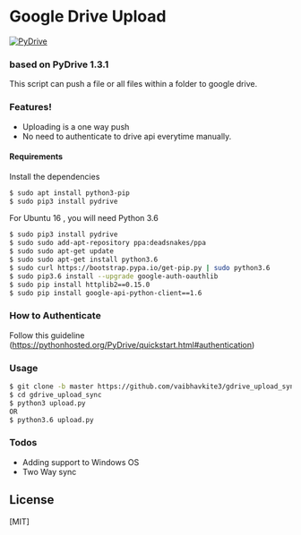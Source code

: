 # Google Drive Upload

 [![PyDrive](https://pypi.org/static/images/logo-small.6eef541e.svg)](https://pypi.org/project/PyDrive/)
 ### based on PyDrive 1.3.1

This script can push a file or all files within a folder to google drive.

### Features!

  - Uploading is a one way push
  - No need to authenticate to drive api everytime manually.



#### Requirements

Install the dependencies

```sh
$ sudo apt install python3-pip
$ sudo pip3 install pydrive
```

For Ubuntu 16 , you will need Python 3.6

```sh
$ sudo pip3 install pydrive
$ sudo sudo add-apt-repository ppa:deadsnakes/ppa
$ sudo sudo apt-get update
$ sudo sudo apt-get install python3.6
$ sudo curl https://bootstrap.pypa.io/get-pip.py | sudo python3.6
$ sudo pip3.6 install --upgrade google-auth-oauthlib
$ sudo pip install httplib2==0.15.0
$ sudo pip install google-api-python-client==1.6
```

### How to Authenticate

Follow this guideline (https://pythonhosted.org/PyDrive/quickstart.html#authentication)

### Usage

```sh
$ git clone -b master https://github.com/vaibhavkite3/gdrive_upload_sync.git
$ cd gdrive_upload_sync
$ python3 upload.py
OR
$ python3.6 upload.py
```

### Todos

 - Adding support to Windows OS
 - Two Way sync

License
----

[MIT]